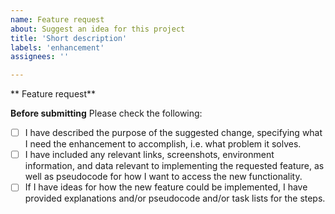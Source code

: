 ```yaml
---
name: Feature request
about: Suggest an idea for this project
title: 'Short description'
labels: 'enhancement'
assignees: ''

---
```


** Feature request**


**Before submitting**
Please check the following:

- [ ] I have described the purpose of the suggested change, specifying what I need the enhancement to accomplish, i.e. what problem it solves.
- [ ] I have included any relevant links, screenshots, environment information, and data relevant to implementing the requested feature, as well as pseudocode for how I want to access the new functionality.
- [ ] If I have ideas for how the new feature could be implemented, I have provided explanations and/or pseudocode and/or task lists for the steps.
